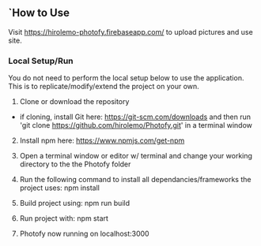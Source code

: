 ## `How to Use
Visit https://hirolemo-photofy.firebaseapp.com/ to upload pictures and use site. 



### Local Setup/Run
You do not need to perform the local setup below to use the application. This is to replicate/modify/extend the project on your own.

1. Clone or download the repository 
  - if cloning, install Git here: https://git-scm.com/downloads and then run 'git clone https://github.com/hirolemo/Photofy.git' in a terminal window

2. Install npm here: https://www.npmjs.com/get-npm

3. Open a terminal window or editor w/ terminal and change your working directory to the the Photofy folder

4. Run the following command to install all dependancies/frameworks the project uses: npm install

5. Build project using: npm run build

6. Run project with: npm start

7. Photofy now running on localhost:3000
